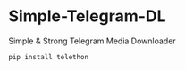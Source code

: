 # Simple-Telegram-DL
Simple &amp; Strong Telegram Media Downloader

```requirements
pip install telethon
```
